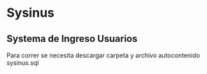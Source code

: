 # Sysinus

## Systema de Ingreso Usuarios

Para correr se necesita descargar carpeta y archivo autocontenido sysinus.sql



